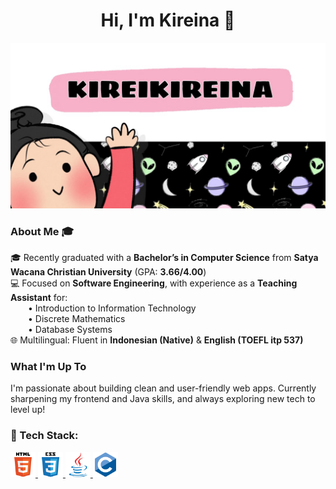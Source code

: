 <h1 align="center">Hi, I'm Kireina 👻</h1>

<img src="https://github.com/kireikireina/kireikireina/blob/main/e6ed1d13-33ac-4627-9aca-1c3c94f97c91.jpg" alt="banner" />

### About Me 🎓
🎓 Recently graduated with a **Bachelor’s in Computer Science** from **Satya Wacana Christian University** (GPA: **3.66/4.00**)  
💻 Focused on **Software Engineering**, with experience as a **Teaching Assistant** for:  
  • Introduction to Information Technology  
  • Discrete Mathematics  
  • Database Systems  
🌐 Multilingual: Fluent in **Indonesian (Native)** & **English (TOEFL itp 537)**

### What I'm Up To 
I'm passionate about building clean and user-friendly web apps. Currently sharpening my frontend and Java skills, and always exploring new tech to level up!

### 🧰 Tech Stack:
<p align="left">
  <a href="https://www.w3schools.com/html/" target="_blank" rel="noreferrer">
    <img src="https://raw.githubusercontent.com/devicons/devicon/master/icons/html5/html5-original-wordmark.svg" alt="HTML5" width="40" height="40" />
  </a>
  <a href="https://www.w3schools.com/css/" target="_blank" rel="noreferrer">
    <img src="https://raw.githubusercontent.com/devicons/devicon/master/icons/css3/css3-original-wordmark.svg" alt="CSS3" width="40" height="40" />
  </a>
  <a href="https://www.java.com/" target="_blank" rel="noreferrer">
    <img src="https://raw.githubusercontent.com/devicons/devicon/master/icons/java/java-original.svg" alt="Java" width="40" height="40" />
  </a>
  <a href="https://www.cprogramming.com/" target="_blank" rel="noreferrer">
    <img src="https://raw.githubusercontent.com/devicons/devicon/master/icons/c/c-original.svg" alt="C" width="40" height="40" />
  </a>
  <a href="
